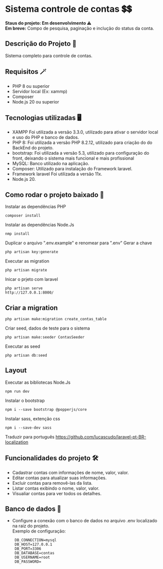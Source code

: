 # Sistema controle de contas 💲💲
**Staus do projeto: Em desenvolvimento ⚠️** <br>
**Em breve:** Compo de pesquisa, paginação e inclução do status da conta.

## Descrição do Projeto 📰
Sistema completo para controle de contas.

## Requisitos 🪄

 * PHP 8 ou superior
 * Servidor local (Ex: xammp)
 * Composer
 * Node.js 20 ou superior

## Tecnologias utilizadas 🖥
 * XAMPP Foi utilizada a versão 3.3.0, utilizado para ativar o servidor local e uso do PHP e banco de dados.
 * PHP 8: Foi utilizada a versão PHP 8.2.12, utilizado para criação do do BackEnd do projeto.
 * bootstrap: Foi utilizada a versão 5.3, utilizado para configuração do front, deixando o sistema mais funcional e mais profissional
 * MySQL: Banco utilizado na aplicação.
 * Composer: Utilizado para instalação do Framework laravel.
 * Framework laravel Foi utilizada a versão 11x.
 * Node.js 20.

## Como rodar o projeto baixado 🎡
Instalar as dependências PHP
```
composer install
```
Instalar as dependências Node.Js
```
nmp install
```
Duplicar o arquivo ".env.example" e renomear para ".env"
Gerar a chave
```
php artisan key:generate
```

Executar as migration
```
php artisan migrate
```

Inicar o prjeto com laravel 
```
php artisan serve
http://127.0.0.1:8000/
```

## Criar a migration

```
php artisan make:migration create_contas_table
```

Criar seed, dados de teste para o sistema
```
php artisan make:seeder ContasSeeder
```
Executar as seed
```
php artisan db:seed
```

## Layout
Executar as bibliotecas Node.Js
```
npm run dev
```
Instalar o bootstrap 
```
npm i --save bootstrap @popperjs/core
```
Instalar sass, extenção css
```
npm i --save-dev sass
```

Traduzir para português
https://github.com/lucascudo/laravel-pt-BR-localization

## Funcionalidades do projeto 🛠️

 * Cadastrar contas com informações de nome, valor, valor.
 * Editar contas para atualizar suas informações.
 * Excluir contas para removê-las da lista.
 * Listar contas exibindo o nome, valor, valor.
 * Visualiar contas para ver todos os detalhes.

## Banco de dados 🎲
 * Configure a conexão com o banco de dados no arquivo .env localizado na raiz do projeto. <br>
   Exemplo de configuração:
   ```
    DB_CONNECTION=mysql
    DB_HOST=127.0.0.1
    DB_PORT=3306
    DB_DATABASE=contas
    DB_USERNAME=root
    DB_PASSWORD=
   ```
